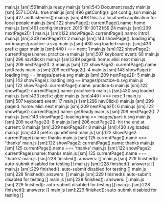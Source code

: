 
main.js [sm]:561main.js ready
main.js [sm]:543 Document ready
main.js [sm]:557 LOCAL: true
main.js [sm]:496 getConfig(): got config.json
main.js [sm]:427 addListeners()
main.js [sm]:488 this is a local web application for local people
main.js [sm]:122 showPage2: currentPage().name: home
main.js [sm]:491 config.tinstruct: 2016-10-30T21:59:24
main.js [sm]:209 nextPage2(): 1
main.js [sm]:122 showPage2: currentPage().name: intro1
main.js [sm]:209 nextPage2(): 2
main.js [sm]:143 showPage(): loading img == images/practice-a.svg
main.js [sm]:430 svg loaded
main.js [sm]:433 prefix: gapr
main.js [sm]:440 i === next: 1
main.js [sm]:122 showPage2: currentPage().name: practice-a
main.js [sm]:507 keyboard event: 68
main.js [sm]:296 navClick()
main.js [sm]:299 pageId: home: elid: next
main.js [sm]:209 nextPage2(): 3
main.js [sm]:122 showPage2: currentPage().name: getReady
main.js [sm]:209 nextPage2(): 4
main.js [sm]:143 showPage(): loading img == images/part-a.svg
main.js [sm]:209 nextPage2(): 5
main.js [sm]:143 showPage(): loading img == images/practice-b.svg
main.js [sm]:122 showPage2: currentPage().name: practice-b
main.js [sm]:122 showPage2: currentPage().name: practice-b
main.js [sm]:430 svg loaded
main.js [sm]:433 prefix: gbpr
main.js [sm]:440 i === next: 1
main.js [sm]:507 keyboard event: 17
main.js [sm]:296 navClick()
main.js [sm]:299 pageId: home: elid: next
main.js [sm]:209 nextPage2(): 6
main.js [sm]:122 showPage2: currentPage().name: getReady
main.js [sm]:209 nextPage2(): 7
main.js [sm]:143 showPage(): loading img == images/part-b.svg
main.js [sm]:209 nextPage2(): 8
main.js [sm]:206 nextPage2(): hit the end at current: 8
main.js [sm]:209 nextPage2(): 8
main.js [sm]:430 svg loaded
main.js [sm]:433 prefix: gundefined
main.js [sm]:122 showPage2: currentPage().name: thanks
main.js [sm]:125 currentPage().name === 'thanks'
main.js [sm]:122 showPage2: currentPage().name: thanks
main.js [sm]:125 currentPage().name === 'thanks'
main.js [sm]:122 showPage2: currentPage().name: thanks
main.js [sm]:125 currentPage().name === 'thanks'
main.js [sm]:228 finished(): answers: []
main.js [sm]:229 finished(): auto-submit disabled for testing []
main.js [sm]:228 finished(): answers: []
main.js [sm]:229 finished(): auto-submit disabled for testing []
main.js [sm]:228 finished(): answers: []
main.js [sm]:229 finished(): auto-submit disabled for testing []
main.js [sm]:228 finished(): answers: []
main.js [sm]:229 finished(): auto-submit disabled for testing []
main.js [sm]:228 finished(): answers: []
main.js [sm]:229 finished(): auto-submit disabled for testing []